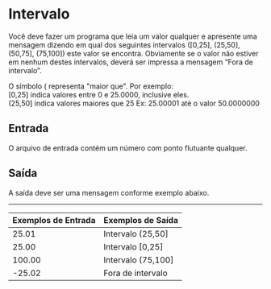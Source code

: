 # Intervalo

Você deve fazer um programa que leia um valor qualquer e apresente uma mensagem dizendo em qual dos seguintes intervalos ([0,25], (25,50], (50,75], (75,100]) este valor se encontra. Obviamente se o valor não estiver em nenhum destes intervalos, deverá ser impressa a mensagem “Fora de intervalo”.

O símbolo ( representa "maior que". Por exemplo: <br>
[0,25]  indica valores entre 0 e 25.0000, inclusive eles. <br>
(25,50] indica valores maiores que 25 Ex: 25.00001 até o valor 50.0000000

## Entrada

O arquivo de entrada contém um número com ponto flutuante qualquer.

## Saída

A saída deve ser uma mensagem conforme exemplo abaixo.

---

| Exemplos de Entrada | Exemplos de Saída  |
| :------------------ | :----------------- |
| 25.01               | Intervalo (25,50]  |
| 25.00               | Intervalo [0,25]   |
| 100.00              | Intervalo (75,100] |
| -25.02              | Fora de intervalo  |
